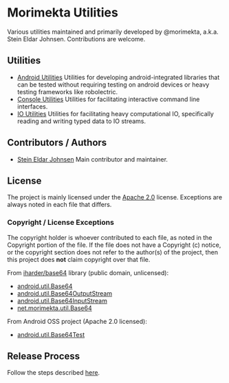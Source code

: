 Morimekta Utilities
===================

Various utilities maintained and primarily developed by @morimekta, a.k.a.
Stein Eldar Johnsen. Contributions are welcome.

## Utilities

* [Android Utilities](utils-android/README.md) Utilities for developing
  android-integrated libraries that can be tested without requiring testing on
  android devices or heavy testing frameworks like robolectric.
* [Console Utilities](utils-console/README.md) Utilities for facilitating
  interactive command line interfaces.
* [IO Utilities](utils-io/README.md) Utilities for facilitating heavy
  computational IO, specifically reading and writing typed data to IO streams.

## Contributors / Authors

* [Stein Eldar Johnsen](http://www.github.com/morimekta) Main contributor and maintainer.

## License

The project is mainly licensed under the [Apache 2.0](LICENSE) license.
Exceptions are always noted in each file that differs.

### Copyright / License Exceptions

The copyright holder is whoever contributed to each file, as noted in the
Copyright portion of the file. If the file does not have a Copyright (c)
notice, or the copyright section does not refer to the author(s) of the
project, then this project does **not** claim copyright over that file.

From [iharder/base64](http://iharder.sourceforge.net/current/java/base64/)
library (public domain, unlicensed):

* [android.util.Base64](utils-android/java/android/util/Base64.java)
* [android.util.Base64OutputStream](utils-android/java/android/util/Base64OutputStream.java) 
* [android.util.Base64InputStream](utils-android/java/android/util/Base64InputStream.java) 
* [net.morimekta.util.Base64](utils-io/java/net/morimekta/util/Base64.java) 

From Android OSS project (Apache 2.0 licensed):

* [android.util.Base64Test](utils-android/javatests/android/util/Base64Test.java)

## Release Process

Follow the steps described [here](RELEASE.md).
